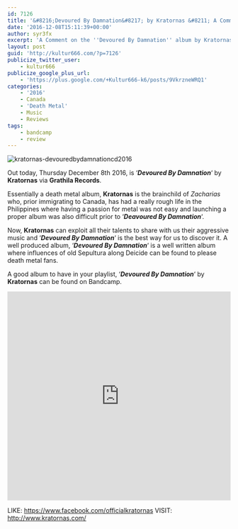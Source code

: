 ```yaml
---
id: 7126
title: '&#8216;Devoured By Damnation&#8217; by Kratornas &#8211; A Comment'
date: '2016-12-08T15:11:39+00:00'
author: syr3fx
excerpt: 'A Comment on the ''Devoured By Damnation'' album by Kratornas (2016).'
layout: post
guid: 'http://kultur666.com/?p=7126'
publicize_twitter_user:
    - kultur666
publicize_google_plus_url:
    - 'https://plus.google.com/+Kultur666-k6/posts/9VkrzneWRQ1'
categories:
    - '2016'
    - Canada
    - 'Death Metal'
    - Music
    - Reviews
tags:
    - bandcamp
    - review
---
```


![kratornas-devouredbydamnationcd2016](http://localhost:8080/wp-content/uploads/2016/12/kratornas-devouredbydamnationcd2016.jpg)

Out today, Thursday December 8th 2016, is ‘***Devoured By Damnation***‘ by **Kratornas** via **Grathila Records**.

Essentially a death metal album, **Kratornas** is the brainchild of *Zacharias* who, prior immigrating to Canada, has had a really rough life in the Philippines where having a passion for metal was not easy and launching a proper album was also difficult prior to ‘***Deavoured By Damnation***‘.

Now, **Kratornas** can exploit all their talents to share with us their aggressive music and ‘***Devoured By Damnation***‘ is the best way for us to discover it. A well produced album, ‘***Devoured By Damnation***‘ is a well written album where influences of old Sepultura along Deicide can be found to please death metal fans.

A good album to have in your playlist, ‘***Devoured By Damnation***‘ by **Kratornas** can be found on Bandcamp.

<iframe style="border: 0; width: 100%; height: 472px;" src="https://bandcamp.com/EmbeddedPlayer/album=3690319955/size=large/bgcol=333333/linkcol=e99708/tracklist=false/transparent=true/" seamless></iframe>

LIKE: <https://www.facebook.com/officialkratornas>
VISIT: <http://www.kratornas.com/>